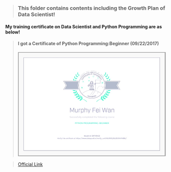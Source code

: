 >### This folder contains contents including the Growth Plan of Data Scientist!

#### My training certificate on Data Scientist and Python Programming are as below!

>#### I got a Certificate of Python Programming:Beginner (09/22/2017)
>![09/22/2017 Certificate of Python Programming:Beginner!](https://github.com/MurphyWan/Data_Scientist/blob/master/DataScientistCourse/Certificate/certificate_Python_beginner.jpg)

>[Official Link](https://www.dataquest.io/view_cert/4D2N9Q2GG3S5X4VIVB8L/)
